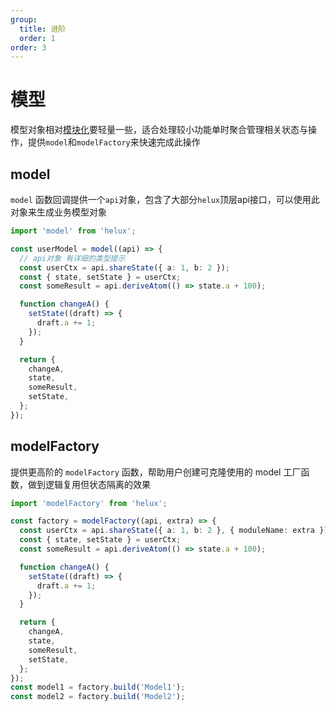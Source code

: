 ```yaml
---
group:
  title: 进阶
  order: 1
order: 3
---
```


# 模型

模型对象相对[模块化](/guide/modular)要轻量一些，适合处理较小功能单时聚合管理相关状态与操作，提供`model`和`modelFactory`来快速完成此操作

## model

`model` 函数回调提供一个`api`对象，包含了大部分`helux`顶层api接口，可以使用此对象来生成业务模型对象

```ts
import 'model' from 'helux';

const userModel = model((api) => {
  // api对象 有详细的类型提示
  const userCtx = api.shareState({ a: 1, b: 2 });
  const { state, setState } = userCtx;
  const someResult = api.deriveAtom(() => state.a + 100);

  function changeA() {
    setState((draft) => {
      draft.a += 1;
    });
  }

  return {
    changeA,
    state,
    someResult,
    setState,
  };
});
```

## modelFactory

提供更高阶的 `modelFactory` 函数，帮助用户创建可克隆使用的 model 工厂函数，做到逻辑复用但状态隔离的效果

```ts
import 'modelFactory' from 'helux';

const factory = modelFactory((api, extra) => {
  const userCtx = api.shareState({ a: 1, b: 2 }, { moduleName: extra });
  const { state, setState } = userCtx;
  const someResult = api.deriveAtom(() => state.a + 100);

  function changeA() {
    setState((draft) => {
      draft.a += 1;
    });
  }

  return {
    changeA,
    state,
    someResult,
    setState,
  };
});
const model1 = factory.build('Model1');
const model2 = factory.build('Model2');
```
